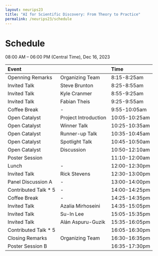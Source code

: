 ```yaml
---
layout: neurips23
title: "AI for Scientific Discovery: From Theory to Practice"
permalink: /neurips23/schedule
---
```




# Schedule

08:00 AM – 06:00 PM (Central Time), Dec 16, 2023

| Event | | Time |
| :--- | --- | :--- |
| Openning Remarks | Organizing Team | 8:15-8:25am |
| Invited Talk | Steve Brunton | 8:25-8:55am |
| Invited Talk | Kyle Cranmer | 8:55-9:25am |
| Invited Talk | Fabian Theis | 9:25-9:55am |
| Coffee Break | - | 9:55-10:05am |
| Open Catalyst | Project Introduction | 10:05-10:25am |
| Open Catalyst | Winner Talk | 10:25-10:35am |
| Open Catalyst | Runner-up Talk | 10:35-10:45am |
| Open Catalyst | Spotlight Talk | 10:45-10:50am |
| Open Catalyst | Discussion | 10:50-12:10am |
| Poster Session | | 11:10-12:00am |
| Lunch | - | 12:00-12:30pm |
| Invited Talk | Rick Stevens | 12:30-13:00pm |
| Panel Discussion A | - | 13:00-14:00pm |
| Contributed Talk * 5 | - | 14:00-14:25pm |
| Coffee Break | - | 14:25-14:35pm | 
| Invited Talk | Azalia Mirhoseini |	14:35-15:05pm |
| Invited Talk | Su-In Lee	| 15:05-15:35pm |
| Invited Talk | Alán Aspuru-Guzik |	15:35-16:05pm |
| Contributed Talk * 5 |  | 16:05-16:30pm |
| Closing Remarks | Organizing Team | 16:30-16:35pm |
| Poster Session B | | 16:35-17:30pm |




